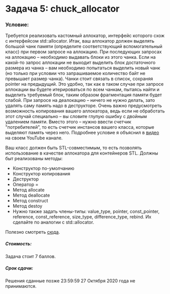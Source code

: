 # Задача 5: chuck_allocator

### Условие:
Требуется реализовать кастомный аллокатор, интерфейс которого схож с интерфейсом std::allocator. Итак, ваш аллокатор должен выделять большой чанк памяти (определите соответствующий вспомогательный класс) при первом запросе на аллокацию. При последующих запросах на аллокацию – необходимо выдавать блоки из этого чанка. Если на какой-то запрос аллокации не выходит выделить блок достаточного размера из чанка – вам необходимо попытаться выделить новый чанк (но только при условии что запрашиваемое количество байт не превышает размер чанка). Чанки стоит связать в список, сохраняя pointer на предыдущий. Это удобно, так как в таком случае при запросе аллокации вы будете итерироваться по всем чанкам, пытаясь найти и выделить требуемый блок, таким образом фрагментация памяти будет слабой. При запросе на деалокацию – ничего не нужно делать, зато удалять саму память надо в деструкторе. Очень важно предусмотреть возможность копирования вашего аллокатора, ведь если не обработать этот случай специально – вы словите глупую ошибку с двойным удалением памяти. Вместо этого – нужно ввести счетчик "потребителей", то есть счетчик инстансов вашего класса, которые выделяют память через него. Подробнее условие я объяснил в [видео](https://youtu.be/q-bR0Jgciks) на своем YouTube канале.

Ваш класс должен быть STL-совместимым, то есть позволять использование в качестве аллокатора для контейнеров STL. Должны быт реализованы методы:
- Конструктор по-умолчанию
- Конструктор копирования
- Деструктор
- Оператор =
- Метод allocate
- Метод deallocate
- Метод construct
- Метод destoy
- Нужно также задать члены-типы: value_type, pointer, const_pointer, reference, const_reference, size_type, difference_type, rebind. Их сделайте по аналогии с std::allocator.

Полезно смотреть [сюда](https://en.cppreference.com/w/cpp/memory/allocator).



##### Стоимость:
Задача стоит 7 баллов.


##### Срок сдачи:
Решения сданные позже 23:59:59 27 Октября 2020 года не принимаются.

